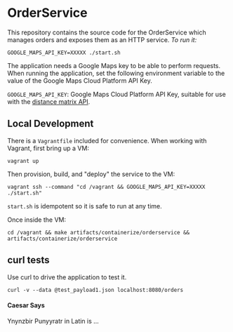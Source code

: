 # OrderService

This repository contains the source code for the OrderService which manages
orders and exposes them as an HTTP service. *To run it:*

    GOOGLE_MAPS_API_KEY=XXXXX ./start.sh

The application needs a Google Maps key to be able to perform requests. When
running the application, set the following environment variable to the value of
the Google Maps Cloud Platform API Key.

`GOOGLE_MAPS_API_KEY`: Google Maps Cloud Platform API Key, suitable for use
with the [distance matrix API][matrixapi].

[matrixapi]: https://developers.google.com/maps/documentation/distance-matrix/web-service-best-practices#BuildingURLs

## Local Development

There is a `Vagrantfile` included for convenience. When working with Vagrant,
first bring up a VM:

    vagrant up

Then provision, build, and "deploy" the service to the VM:

    vagrant ssh --command "cd /vagrant && GOOGLE_MAPS_API_KEY=XXXXX ./start.sh"

`start.sh` is idempotent so it is safe to run at any time.

Once inside the VM:

    cd /vagrant && make artifacts/containerize/orderservice && artifacts/containerize/orderservice

## curl tests

Use curl to drive the application to test it.

```
curl -v --data @test_payload1.json localhost:8080/orders
```

#### Caesar Says

Ynynzbir Punyyratr in Latin is ...
